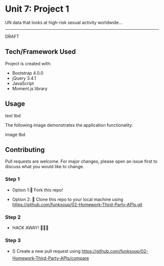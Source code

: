 # Unit 7: Project 1

UN data that looks at high-risk sexual activity worldwide...

------
DRAFT

## Tech/Framework Used

Project is created with:

* Bootstrap 4.0.0
* jQuery 3.4.1
* JavaScript
* Moment.js library


## Usage

text tbd

The following image demonstrates the application functionality:

image tbd


## Contributing

Pull requests are welcome. For major changes, please open an issue first to discuss what you would like to change.


### Step 1

* Option 1:🍴 Fork this repo!

* Option 2: 👯 Clone this repo to your local machine using https://github.com/funksoup/02-Homework-Third-Party-APIs.git

### Step 2

* HACK AWAY! 🔨🔨🔨

### Step 3

* 🔃 Create a new pull request using https://github.com/funksoup/02-Homework-Third-Party-APIs/compare 


